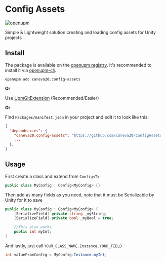 # Config Assets
[![openupm](https://img.shields.io/npm/v/caneva20.config-assets?label=openupm&registry_uri=https://package.openupm.com)](https://openupm.com/packages/caneva20.config-assets/)

Simple &amp; Lightweight solution creating and loading config assets for Unity projects

## Install
The package is available on the [openupm registry](https://openupm.com). It's recommended to install it via [openupm-cli](https://github.com/openupm/openupm-cli).

```
openupm add caneva20.config-assets
```

**Or**

Use [UpmGitExtension](https://github.com/mob-sakai/UpmGitExtension) (Recommended/Easier)

**Or**

Find `Packages/manifest.json` in your project and edit it to look like this:
```json
{
  "dependencies": {
    "caneva20.config-assets": "https://github.com/caneva20/ConfigAssets.git#0.2.0-preview.3",
    ...
  },
}
```

## Usage
First create a class and extend from `Config<T>`

```C#
public class MyConfig : Config<MyConfig> {}
```

Then add as many fields as you need, note that it must be Serializable by Unity for it to save

```C#
public class MyConfig : Config<MyConfig> {
    [SerializeField] private string _myString;
    [SerializeField] private bool _myBool = true;

    //This also works
    public int myInt;
}
```

And lastly, just call `YOUR_CLASS_NAME.Instance.YOUR_FIELD`

``` C#
int valueFromConfig = MyConfig.Instance.myInt;
```

